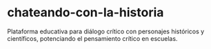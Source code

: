 # chateando-con-la-historia
Plataforma educativa para diálogo crítico con personajes históricos y científicos, potenciando el pensamiento crítico en escuelas.
